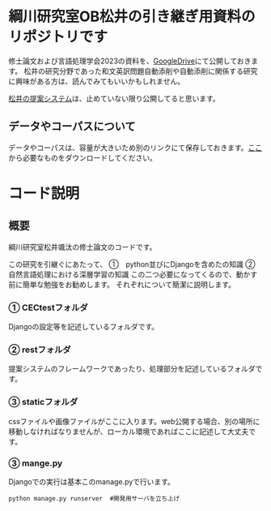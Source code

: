 # 綱川研究室OB松井の引き継ぎ用資料のリポジトリです
修士論文および言語処理学会2023の資料を、[GoogleDrive](https://drive.google.com/drive/folders/1S-hn5aA6fnRFrR3Yy4Cj6Kg6GUHEPtO9?usp=sharing)にて公開しておきます。
松井の研究分野であった和文英訳問題自動添削や自動添削に関係する研究に興味がある方は、読んでみてもいいかもしれません。

[松井の提案システム](https://tsunalab.net/rest/system)は、止めていない限り公開してると思います。

## データやコーパスについて
データやコーパスは、容量が大きいため別のリンクにて保存しておきます。[ここ](https://drive.google.com/drive/folders/1S-hn5aA6fnRFrR3Yy4Cj6Kg6GUHEPtO9?usp=sharing)から必要なものをダウンロードしてください。
# コード説明
## 概要
綱川研究室松井颯汰の修士論文のコードです。

この研究を引継ぐにあたって、
①　python並びにDjangoを含めたの知識
②　自然言語処理における深層学習の知識
この二つ必要になってくるので、動かす前に簡単な勉強をお勧めします。
それぞれについて簡潔に説明します。
### ① CECtestフォルダ
Djangoの設定等を記述しているフォルダです。
### ② restフォルダ
提案システムのフレームワークであったり、処理部分を記述しているフォルダです。
### ③ staticフォルダ
cssファイルや画像ファイルがここに入ります。web公開する場合、別の場所に移動しなければなりませんが、ローカル環境であればここに記述して大丈夫です。
### ③ mange.py
Djangoでの実行は基本このmanage.pyで行います。
```
python manage.py runserver  #開発用サーバを立ち上げ
```
